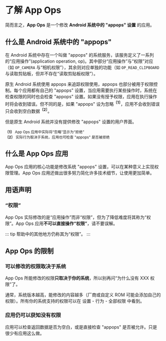 # 了解 App Ops

简而言之，**App Ops** 是一个修改 **Android 系统中的 "appops" 设置** 的应用。

## 什么是 Android 系统中的 "appops"

在 Android 系统中存在一个叫做 "appops" 的系统服务，该服务定义了一系列的“应用操作”(application operation, op)。其中部分“应用操作”与“权限”对应（如 `OP_CAMERA` 与“相机权限”），其余则对应单独的功能（如 `OP_READ_CLIPBOARD` 与读取剪贴板，但并不存在“读取剪贴板权限”）。

原生 Android 系统使用 appops 来追踪权限使用，appops 也部分被用于权限控制。每个应用都有自己的 "appops" 设置，当应用需要执行某些操作时，系统在检查权限的同时也会检查 "appops" 设置。如果没有授予权限，应用在执行操作时将会收到错误。但不同的是，如果 "appops" 设为忽略<sup>**〔1〕**</sup>，应用不会收到错误只会收到空白数据<sup>**〔2〕**</sup>。

但是原生 Android 系统并没有提供修改 "appops" 设置的用户界面。

<sub>**〔1〕** App Ops 应用中实际将“忽略”显示为“拒绝”</sub>
<br><sub>**〔2〕** 实际行为取决于系统，应用也可检查 "appops" 是否被拒绝</sub>

## 什么是 App Ops 应用

App Ops 应用的核心功能是修改系统 "appops" 设置，可以在某种意义上实现权限管理。App Ops 应用还做出很多努力简化许多技术细节，让使用更加简单。

## 用语声明

### “权限”

App Ops 实际修改的是“应用操作”而非“权限”，但为了降低难度将其称为“权限”。App Ops 应用**不可以直接操作“权限”**，请不要误解。

::: tip
帮助中的其他地方仍称其为“权限”。
:::
## App Ops 的限制

### 可以修改的权限取决于系统

App Ops 所能修改的权限**只取决于你的系统**，所以别再问“为什么没有 XXX 权限”了。

通常，系统版本越高，能修改的内容越多（厂商或自定义 ROM 可能会添加自己的权限）。所有你的系统支持的权限可以在 设置 - 行为 - 全部权限 中看到。

### 应用仍可以获知没有权限

应用可以检查返回数据是否为空白，或是直接检查 "appops" 是否被允许。只是很少有应用这么做。